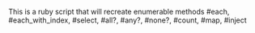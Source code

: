This is a ruby script that will recreate enumerable methods #each, #each_with_index, #select, #all?, #any?, #none?, #count, #map, #inject